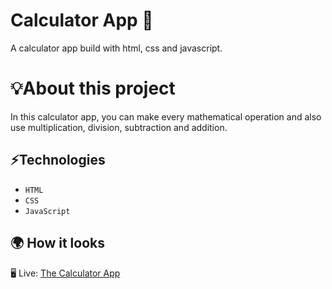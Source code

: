 # Calculator App 🧮
A calculator app build with html, css and javascript.

# 💡About this project 
In this calculator app, you can make every mathematical operation and also use multiplication, division, subtraction and addition.

## ⚡Technologies
* `HTML`
* `CSS`
* `JavaScript`

## 🌍 How it looks 

🖥️ Live: [The Calculator App](https://sadikahmetaydin.github.io/calculator-app/)
